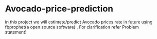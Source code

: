 # Avocado-price-prediction
in this project we will estimate/predict Avocado prices rate in future using fbprophet(a open source software) , For clarification refer Problem statement)
